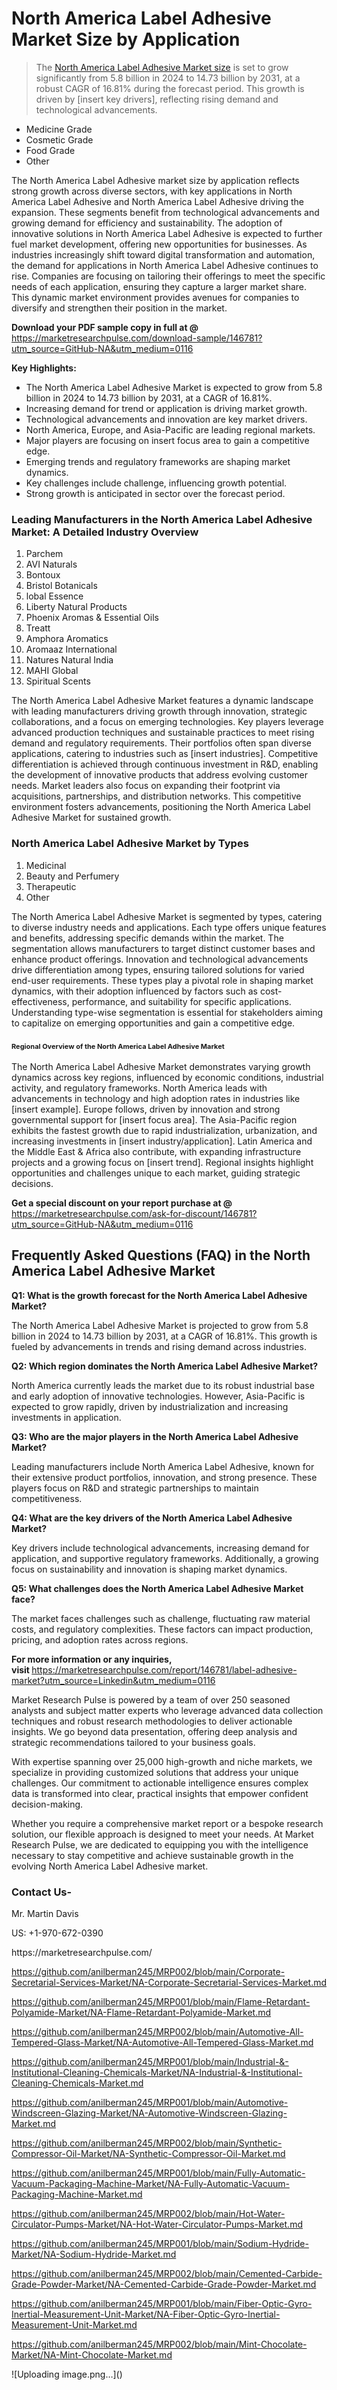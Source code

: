 <h1>North America Label Adhesive Market&nbsp;Size by Application</h1><blockquote><p>The <a href="https://marketresearchpulse.com/download-sample/146781?utm_source=GitHub-NA&amp;utm_medium=0116">North America Label Adhesive Market size</a> is set to grow significantly from 5.8 billion in 2024 to 14.73 billion by 2031, at a robust CAGR of 16.81% during the forecast period. This growth is driven by [insert key drivers], reflecting rising demand and technological advancements.</p></blockquote><ul><li>Medicine Grade<li> Cosmetic Grade<li> Food Grade<li> Other</li></ul><p>The North America Label Adhesive market size by application reflects strong growth across diverse sectors, with key applications in North America Label Adhesive and North America Label Adhesive driving the expansion. These segments benefit from technological advancements and growing demand for efficiency and sustainability. The adoption of innovative solutions in North America Label Adhesive is expected to further fuel market development, offering new opportunities for businesses. As industries increasingly shift toward digital transformation and automation, the demand for applications in North America Label Adhesive continues to rise. Companies are focusing on tailoring their offerings to meet the specific needs of each application, ensuring they capture a larger market share. This dynamic market environment provides avenues for companies to diversify and strengthen their position in the market.</p><p><strong>Download your PDF sample copy in full at @ </strong><a href="https://marketresearchpulse.com/download-sample/146781?utm_source=GitHub-NA&amp;utm_medium=0116">https://marketresearchpulse.com/download-sample/146781?utm_source=GitHub-NA&amp;utm_medium=0116</a></p><p><strong>Key Highlights: </strong></p><ul><li>The North America Label Adhesive Market is expected to grow from 5.8 billion in 2024 to 14.73 billion by 2031, at a CAGR of 16.81%.</li><li>Increasing demand for trend or application is driving market growth.</li><li>Technological advancements and innovation are key market drivers.</li><li>North America, Europe, and Asia-Pacific are leading regional markets.</li><li>Major players are focusing on insert focus area to gain a competitive edge.</li><li>Emerging trends and regulatory frameworks are shaping market dynamics.</li><li>Key challenges include challenge, influencing growth potential.</li><li>Strong growth is anticipated in sector over the forecast period.</li></ul><h3>Leading Manufacturers in the North America Label Adhesive Market: A Detailed Industry Overview</h3><ol><li>Parchem</li><li>AVI Naturals</li><li>Bontoux</li><li>Bristol Botanicals</li><li>lobal Essence</li><li>Liberty Natural Products</li><li>Phoenix Aromas & Essential Oils</li><li>Treatt</li><li>Amphora Aromatics</li><li>Aromaaz International</li><li>Natures Natural India</li><li>MAHI Global</li><li>Spiritual Scents</li></ol><div class="flex max-w-full flex-col flex-grow"><div class="min-h-8 text-message flex w-full flex-col items-end gap-2 whitespace-normal break-words [.text-message+&amp;]:mt-5" dir="auto" data-message-author-role="assistant" data-message-id="fd8432e4-4910-450d-b182-61b7bfb0a01f" data-message-model-slug="gpt-4o"><div class="flex w-full flex-col gap-1 empty:hidden first:pt-[3px]"><div class="markdown prose w-full break-words dark:prose-invert light"><p>The North America Label Adhesive Market features a dynamic landscape with leading manufacturers driving growth through innovation, strategic collaborations, and a focus on emerging technologies. Key players leverage advanced production techniques and sustainable practices to meet rising demand and regulatory requirements. Their portfolios often span diverse applications, catering to industries such as [insert industries]. Competitive differentiation is achieved through continuous investment in R&amp;D, enabling the development of innovative products that address evolving customer needs. Market leaders also focus on expanding their footprint via acquisitions, partnerships, and distribution networks. This competitive environment fosters advancements, positioning the North America Label Adhesive Market for sustained growth.</p></div></div></div></div><h3>North America Label Adhesive Market by Types</h3><ol><li>Medicinal<li> Beauty and Perfumery<li> Therapeutic<li> Other</li></ol><div class="flex max-w-full flex-col flex-grow"><div class="min-h-8 text-message flex w-full flex-col items-end gap-2 whitespace-normal break-words [.text-message+&amp;]:mt-5" dir="auto" data-message-author-role="assistant" data-message-id="084470be-0bb7-4664-bddf-5156b4f41249" data-message-model-slug="gpt-4o-mini"><div class="flex w-full flex-col gap-1 empty:hidden first:pt-[3px]"><div class="markdown prose w-full break-words dark:prose-invert light"><p>The North America Label Adhesive Market is segmented by types, catering to diverse industry needs and applications. Each type offers unique features and benefits, addressing specific demands within the market. The segmentation allows manufacturers to target distinct customer bases and enhance product offerings. Innovation and technological advancements drive differentiation among types, ensuring tailored solutions for varied end-user requirements. These types play a pivotal role in shaping market dynamics, with their adoption influenced by factors such as cost-effectiveness, performance, and suitability for specific applications. Understanding type-wise segmentation is essential for stakeholders aiming to capitalize on emerging opportunities and gain a competitive edge.</p></div></div></div></div><h3><span style="font-size: 11px;">Regional Overview of the North America Label Adhesive Market</span></h3><div class="flex max-w-full flex-col flex-grow"><div class="min-h-8 text-message flex w-full flex-col items-end gap-2 whitespace-normal break-words [.text-message+&amp;]:mt-5" dir="auto" data-message-author-role="assistant" data-message-id="e9038762-ce64-4e30-91c9-9bd413514231" data-message-model-slug="gpt-4o-mini"><div class="flex w-full flex-col gap-1 empty:hidden first:pt-[3px]"><div class="markdown prose w-full break-words dark:prose-invert light"><p>The North America Label Adhesive Market demonstrates varying growth dynamics across key regions, influenced by economic conditions, industrial activity, and regulatory frameworks. North America leads with advancements in technology and high adoption rates in industries like [insert example]. Europe follows, driven by innovation and strong governmental support for [insert focus area]. The Asia-Pacific region exhibits the fastest growth due to rapid industrialization, urbanization, and increasing investments in [insert industry/application]. Latin America and the Middle East &amp; Africa also contribute, with expanding infrastructure projects and a growing focus on [insert trend]. Regional insights highlight opportunities and challenges unique to each market, guiding strategic decisions.</p></div></div></div></div><p><strong>Get a special discount on your report purchase at @ </strong><a href="https://marketresearchpulse.com/ask-for-discount/146781?utm_source=GitHub-NA&amp;utm_medium=0116">https://marketresearchpulse.com/ask-for-discount/146781?utm_source=GitHub-NA&amp;utm_medium=0116</a></p><h2>Frequently Asked Questions (FAQ) in the North America Label Adhesive Market</h2><p><strong>Q1: What is the growth forecast for the North America Label Adhesive Market?</strong></p><p>The North America Label Adhesive Market is projected to grow from 5.8 billion in 2024 to 14.73 billion by 2031, at a CAGR of 16.81%. This growth is fueled by advancements in trends and rising demand across industries.</p><p><strong>Q2: Which region dominates the North America Label Adhesive Market?</strong></p><p>North America currently leads the market due to its robust industrial base and early adoption of innovative technologies. However, Asia-Pacific is expected to grow rapidly, driven by industrialization and increasing investments in application.</p><p><strong>Q3: Who are the major players in the North America Label Adhesive Market?</strong></p><p>Leading manufacturers include North America Label Adhesive, known for their extensive product portfolios, innovation, and strong presence. These players focus on R&amp;D and strategic partnerships to maintain competitiveness.</p><p><strong>Q4: What are the key drivers of the North America Label Adhesive Market?</strong></p><p>Key drivers include technological advancements, increasing demand for application, and supportive regulatory frameworks. Additionally, a growing focus on sustainability and innovation is shaping market dynamics.</p><p><strong>Q5: What challenges does the North America Label Adhesive Market face?</strong></p><p>The market faces challenges such as challenge, fluctuating raw material costs, and regulatory complexities. These factors can impact production, pricing, and adoption rates across regions.</p><p><strong>For more information or any inquiries, visit&nbsp;</strong><a href="https://marketresearchpulse.com/report/146781/label-adhesive-market?utm_source=Linkedin&utm_medium=0116">https://marketresearchpulse.com/report/146781/label-adhesive-market?utm_source=Linkedin&utm_medium=0116</a></p><p>Market Research Pulse is powered by a team of over 250 seasoned analysts and subject matter experts who leverage advanced data collection techniques and robust research methodologies to deliver actionable insights. We go beyond data presentation, offering deep analysis and strategic recommendations tailored to your business goals.</p><p>With expertise spanning over 25,000 high-growth and niche markets, we specialize in providing customized solutions that address your unique challenges. Our commitment to actionable intelligence ensures complex data is transformed into clear, practical insights that empower confident decision-making.</p><p>Whether you require a comprehensive market report or a bespoke research solution, our flexible approach is designed to meet your needs. At Market Research Pulse, we are dedicated to equipping you with the intelligence necessary to stay competitive and achieve sustainable growth in the evolving North America Label Adhesive market.</p><h3><strong>Contact Us-</strong></h3><p>Mr. Martin Davis</p><p>US: +1-970-672-0390</p><p>https://marketresearchpulse.com/</p><p><a href="https://github.com/anilberman245/MRP002/blob/main/Corporate-Secretarial-Services-Market/NA-Corporate-Secretarial-Services-Market.md">https://github.com/anilberman245/MRP002/blob/main/Corporate-Secretarial-Services-Market/NA-Corporate-Secretarial-Services-Market.md</a></p><p><a href="https://github.com/anilberman245/MRP001/blob/main/Flame-Retardant-Polyamide-Market/NA-Flame-Retardant-Polyamide-Market.md">https://github.com/anilberman245/MRP001/blob/main/Flame-Retardant-Polyamide-Market/NA-Flame-Retardant-Polyamide-Market.md</a></p><p><a href="https://github.com/anilberman245/MRP002/blob/main/Automotive-All-Tempered-Glass-Market/NA-Automotive-All-Tempered-Glass-Market.md">https://github.com/anilberman245/MRP002/blob/main/Automotive-All-Tempered-Glass-Market/NA-Automotive-All-Tempered-Glass-Market.md</a></p><p><a href="https://github.com/anilberman245/MRP001/blob/main/Industrial-&-Institutional-Cleaning-Chemicals-Market/NA-Industrial-&-Institutional-Cleaning-Chemicals-Market.md">https://github.com/anilberman245/MRP001/blob/main/Industrial-&-Institutional-Cleaning-Chemicals-Market/NA-Industrial-&-Institutional-Cleaning-Chemicals-Market.md</a></p><p><a href="https://github.com/anilberman245/MRP001/blob/main/Automotive-Windscreen-Glazing-Market/NA-Automotive-Windscreen-Glazing-Market.md">https://github.com/anilberman245/MRP001/blob/main/Automotive-Windscreen-Glazing-Market/NA-Automotive-Windscreen-Glazing-Market.md</a></p><p><a href="https://github.com/anilberman245/MRP002/blob/main/Synthetic-Compressor-Oil-Market/NA-Synthetic-Compressor-Oil-Market.md">https://github.com/anilberman245/MRP002/blob/main/Synthetic-Compressor-Oil-Market/NA-Synthetic-Compressor-Oil-Market.md</a></p><p><a href="https://github.com/anilberman245/MRP001/blob/main/Fully-Automatic-Vacuum-Packaging-Machine-Market/NA-Fully-Automatic-Vacuum-Packaging-Machine-Market.md">https://github.com/anilberman245/MRP001/blob/main/Fully-Automatic-Vacuum-Packaging-Machine-Market/NA-Fully-Automatic-Vacuum-Packaging-Machine-Market.md</a></p><p><a href="https://github.com/anilberman245/MRP002/blob/main/Hot-Water-Circulator-Pumps-Market/NA-Hot-Water-Circulator-Pumps-Market.md">https://github.com/anilberman245/MRP002/blob/main/Hot-Water-Circulator-Pumps-Market/NA-Hot-Water-Circulator-Pumps-Market.md</a></p><p><a href="https://github.com/anilberman245/MRP001/blob/main/Sodium-Hydride-Market/NA-Sodium-Hydride-Market.md">https://github.com/anilberman245/MRP001/blob/main/Sodium-Hydride-Market/NA-Sodium-Hydride-Market.md</a></p><p><a href="https://github.com/anilberman245/MRP002/blob/main/Cemented-Carbide-Grade-Powder-Market/NA-Cemented-Carbide-Grade-Powder-Market.md">https://github.com/anilberman245/MRP002/blob/main/Cemented-Carbide-Grade-Powder-Market/NA-Cemented-Carbide-Grade-Powder-Market.md</a></p><p><a href="https://github.com/anilberman245/MRP001/blob/main/Fiber-Optic-Gyro-Inertial-Measurement-Unit-Market/NA-Fiber-Optic-Gyro-Inertial-Measurement-Unit-Market.md">https://github.com/anilberman245/MRP001/blob/main/Fiber-Optic-Gyro-Inertial-Measurement-Unit-Market/NA-Fiber-Optic-Gyro-Inertial-Measurement-Unit-Market.md</a></p><p><a href="https://github.com/anilberman245/MRP002/blob/main/Mint-Chocolate-Market/NA-Mint-Chocolate-Market.md">https://github.com/anilberman245/MRP002/blob/main/Mint-Chocolate-Market/NA-Mint-Chocolate-Market.md</a></p>
![Uploading image.png…]()
